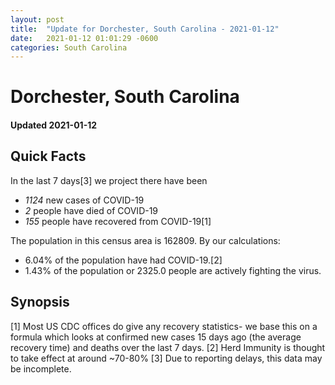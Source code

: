 ```yaml
---
layout: post
title:  "Update for Dorchester, South Carolina - 2021-01-12"
date:   2021-01-12 01:01:29 -0600
categories: South Carolina
---
```


# Dorchester, South Carolina
#### Updated 2021-01-12

## Quick Facts

In the last 7 days[3] we project there have been
- *1124* new cases of COVID-19
- *2* people have died of COVID-19
- *155* people have recovered from COVID-19[1]

The population in this census area is 162809. By our calculations:
- 6.04% of the population have had COVID-19.[2]
- 1.43% of the population or 2325.0 people are actively fighting the virus.

## Synopsis




[1] Most US CDC offices do give any recovery statistics- we base this on a formula which looks at confirmed new cases
15 days ago (the average recovery time) and deaths over the last 7 days.
[2] Herd Immunity is thought to take effect at around ~70-80%
[3] Due to reporting delays, this data may be incomplete. 
    